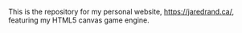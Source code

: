 This is the repository for my personal website, https://jaredrand.ca/, featuring my HTML5 canvas game engine.
